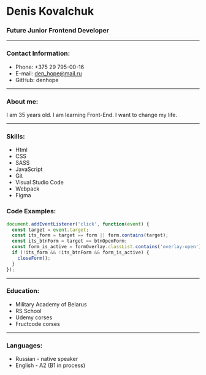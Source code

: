 # Denis Kovalchuk
### Future Junior Frontend Developer
***
### Contact Information:
* Phone: +375 29 795-00-16
* E-mail: den_hope@mail.ru
* GitHub: denhope
***
### About me:
I am 35 years old. I am learning Front-End. I want to change my life.
***
### Skills:
* Html
* CSS
* SASS
* JavaScript
* Git
* Visual Studio Code
* Webpack
* Figma 
### Code Examples:
```JavaScript
document.addEventListener('click', function(event) {
  const target = event.target;
  const its_form = target == form || form.contains(target);
  const its_btnForm = target == btnOpenForm;
  const form_is_active = formOverlay.classList.contains('overlay-open');
  if (!its_form && !its_btnForm && form_is_active) {
    closeForm();
  }
});
```
***
### Education:
* Military Academy of Belarus
* RS School
* Udemy corses
* Fructcode corses
***
### Languages:
* Russian - native speaker
* English - A2 (B1 in process)
